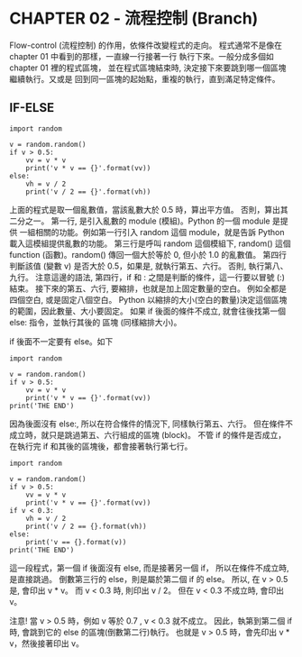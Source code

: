 # CHAPTER 02 - 流程控制 (Branch)

Flow-control (流程控制) 的作用，依條件改變程式的走向。
程式通常不是像在 chapter 01 中看到的那樣，一直線一行接著一行
執行下來。一般分成多個如 chapter 01 裡的程式區塊，
並在程式區塊結束時, 決定接下來要跳到哪一個區塊繼續執行。又或是
回到同一區塊的起始點，重複的執行，直到滿足特定條件。

## IF-ELSE

    import random
    
    v = random.random()
    if v > 0.5:
        vv = v * v
        print('v * v == {}'.format(vv))
    else:
        vh = v / 2
        print('v / 2 == {}'.format(vh))

上面的程式是取一個亂數值，當該亂數大於 0.5 時，算出平方值。
否則，算出其二分之一。
第一行, 是引入亂數的 module (模組)。Python 的一個 module 是提供
一組相關的功能。例如第一行引入 random 這個 module，就是告訴 Python
載入這模組提供亂數的功能。
第三行是呼叫 random 這個模組下, random() 這個 function (函數)。random()
傳回一個大於等於 0, 但小於 1.0 的亂數值。
第四行判斷該值 (變數 v) 是否大於 0.5，如果是, 就執行第五、六行。
否則, 執行第八、九行。
注意這邊的語法, 第四行，if 和 : 之間是判斷的條件，這一行要以冒號 (:) 結束。
接下來的第五、六行, 要縮排，也就是加上固定數量的空白。
例如全都是四個空白, 或是固定八個空白。
Python 以縮排的大小(空白的數量)決定這個區塊的範圍，因此數量、大小要固定。
如果 if 後面的條件不成立, 就會往後找第一個 else: 指令，並執行其後的
區塊 (同樣縮排大小)。

if 後面不一定要有 else。如下

    import random
    
    v = random.random()
    if v > 0.5:
        vv = v * v
        print('v * v == {}'.format(vv))
    print('THE END')

因為後面沒有 else:, 所以在符合條件的情況下, 同樣執行第五、六行。
但在條件不成立時，就只是跳過第五、六行組成的區塊 (block)。
不管 if 的條件是否成立，在執行完 if 和其後的區塊後，都會接著執行第七行。

    import random
    
    v = random.random()
    if v > 0.5:
        vv = v * v
        print('v * v == {}'.format(vv))
    if v < 0.3:
        vh = v / 2
        print('v / 2 == {}.format(vh))
    else:
        print('v == {}.format(v))
    print('THE END')

這一段程式，第一個 if 後面沒有 else, 而是接著另一個 if，
所以在條件不成立時, 是直接跳過。
倒數第三行的 else，則是屬於第二個 if 的 else。
所以, 在 v > 0.5 是, 會印出 v * v。
而 v < 0.3 時, 則印出 v / 2。
但在 v < 0.3 不成立時, 會印出 v。

注意! 當 v > 0.5 時，例如 v 等於 0.7 , v < 0.3 就不成立。
因此，執第到第二個 if 時, 會跳到它的 else 的區塊(倒數第二行)執行。
也就是 v > 0.5 時，會先印出 v * v，然後接著印出 v。
